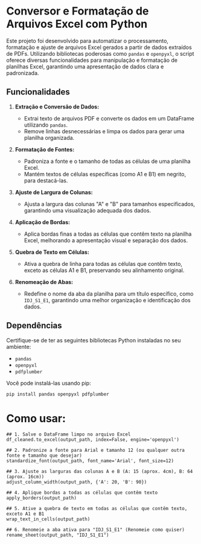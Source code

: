# Conversor e Formatação de Arquivos Excel com Python

Este projeto foi desenvolvido para automatizar o processamento, formatação e ajuste de arquivos Excel gerados a partir de dados extraídos de PDFs. Utilizando bibliotecas poderosas como `pandas` e `openpyxl`, o script oferece diversas funcionalidades para manipulação e formatação de planilhas Excel, garantindo uma apresentação de dados clara e padronizada.

## Funcionalidades

1. **Extração e Conversão de Dados:**
   - Extrai texto de arquivos PDF e converte os dados em um DataFrame utilizando `pandas`.
   - Remove linhas desnecessárias e limpa os dados para gerar uma planilha organizada.

2. **Formatação de Fontes:**
   - Padroniza a fonte e o tamanho de todas as células de uma planilha Excel.
   - Mantém textos de células específicas (como A1 e B1) em negrito, para destacá-las.

3. **Ajuste de Largura de Colunas:**
   - Ajusta a largura das colunas "A" e "B" para tamanhos especificados, garantindo uma visualização adequada dos dados.

4. **Aplicação de Bordas:**
   - Aplica bordas finas a todas as células que contêm texto na planilha Excel, melhorando a apresentação visual e separação dos dados.

5. **Quebra de Texto em Células:**
   - Ativa a quebra de linha para todas as células que contêm texto, exceto as células A1 e B1, preservando seu alinhamento original.

6. **Renomeação de Abas:**
   - Redefine o nome da aba da planilha para um título específico, como `IDJ_S1_E1`, garantindo uma melhor organização e identificação dos dados.

## Dependências

Certifique-se de ter as seguintes bibliotecas Python instaladas no seu ambiente:

- `pandas`
- `openpyxl`
- `pdfplumber`

Você pode instalá-las usando pip:

```bash
pip install pandas openpyxl pdfplumber
```

# Como usar:

```
## 1. Salve o DataFrame limpo no arquivo Excel
df_cleaned.to_excel(output_path, index=False, engine='openpyxl')
```
```
## 2. Padronize a fonte para Arial e tamanho 12 (ou qualquer outra fonte e tamanho que desejar)
standardize_font(output_path, font_name='Arial', font_size=12)
```
```
## 3. Ajuste as larguras das colunas A e B (A: 15 (aprox. 4cm), B: 64 (aprox. 16cm))
adjust_column_width(output_path, {'A': 20, 'B': 90})
```
```
## 4. Aplique bordas a todas as células que contêm texto
apply_borders(output_path)
```
```
## 5. Ative a quebra de texto em todas as células que contêm texto, exceto A1 e B1
wrap_text_in_cells(output_path)
```
```
## 6. Renomeie a aba ativa para "IDJ_S1_E1" (Renomeie como quiser)
rename_sheet(output_path, "IDJ_S1_E1")
```
